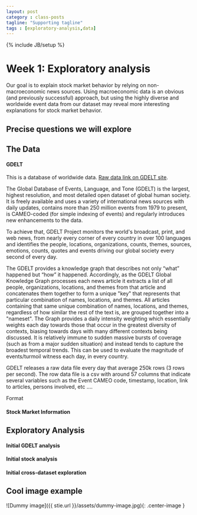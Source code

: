 ```yaml
---
layout: post
category : class-posts
tagline: "Supporting tagline"
tags : [exploratory-analysis,data]
---
```

{% include JB/setup %}

# Week 1: Exploratory analysis

Our goal is to explain stock market behavior by relying on non-macroeconomic news sources. Using macroeconomic data is an obvious (and previously successful) approach, but using the highly diverse and worldwide event data from our dataset may reveal more interesting explanations for stock market behavior.

## Precise questions we will explore

## The Data

#### GDELT 

This is a database of worldwide data. 
[Raw data link on GDELT site](data.gdeltproject.org/events/index.html).


The Global Database of Events, Language, and Tone (GDELT) is the largest, highest resolution, and most detailed open dataset of global human society. 
It is freely available and uses a variety of international news sources with daily updates, contains more than 250 million events from 1979 to present, is CAMEO-coded (for simple indexing of events) and regularly introduces new enhancements to the data.


To achieve that, GDELT Project monitors the world's broadcast, print, and web news, from nearly every corner of every country in over 100 languages and identifies  the people, locations, organizations, counts, themes, sources, emotions, counts, quotes and events driving our global society every second of every day. 


The GDELT provides a knowledge graph that describes not only “what” happened but “how” it happened. Accordingly,  as the GDELT Global Knowledge Graph processes each news article it extracts a list of all people, organizations, locations, and themes from that article and concatenates them together to form a unique "key" that represents that particular combination of names, locations, and themes. All articles containing that same unique combination of names, locations, and themes, regardless of how similar the rest of the text is, are grouped together into a "nameset". The Graph provides a daily intensity weighting which essentially weights each day towards those that occur in the greatest diversity of contexts, biasing towards days with many different contexts being discussed. It is relatively immune to sudden massive bursts of coverage (such as from a major sudden situation) and instead tends to capture the broadest temporal trends. This can be used to evaluate the magnitude of events/turmoil witness each day, in every country.


GDELT releases a raw data file every day that average 250k rows (3 rows per second). The row data file is a csv with around 57 columns that indicate several variables such as the Event CAMEO code, timestamp, location, link to articles, persons involved, etc ....


Format

#### Stock Market Information

## Exploratory Analysis

#### Initial GDELT analysis

#### Initial stock analysis

#### Initial cross-dataset exploration

## Cool image example

![Dummy image]({{ stie.url }}/assets/dummy-image.jpg){: .center-image }

